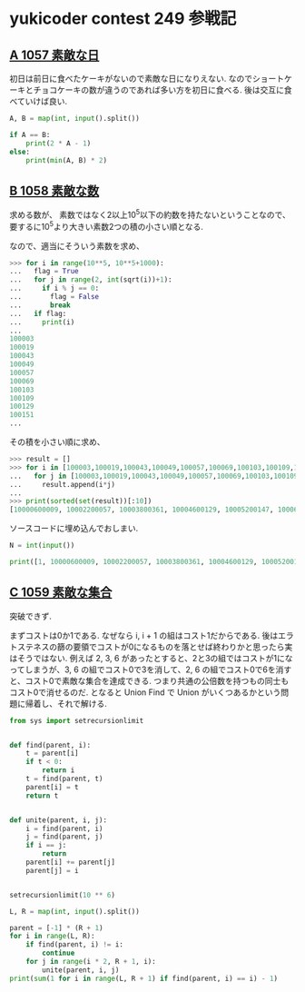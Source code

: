# yukicoder contest 249 参戦記

## [A 1057 素敵な日](https://yukicoder.me/problems/no/1057)

初日は前日に食べたケーキがないので素敵な日になりえない. なのでショートケーキとチョコケーキの数が違うのであれば多い方を初日に食べる. 後は交互に食べていけば良い.

```python
A, B = map(int, input().split())

if A == B:
    print(2 * A - 1)
else:
    print(min(A, B) * 2)
```

## [B 1058 素敵な数 ](https://yukicoder.me/problems/no/1058)

求める数が、 素数ではなく2以上10<sup>5</sup>以下の約数を持たないということなので、要するに10<sup>5</sup>より大きい素数2つの積の小さい順となる.

なので、適当にそういう素数を求め、

```python
>>> for i in range(10**5, 10**5+1000):
...   flag = True
...   for j in range(2, int(sqrt(i))+1):
...     if i % j == 0:
...       flag = False
...       break
...   if flag:
...     print(i)
...
100003
100019
100043
100049
100057
100069
100103
100109
100129
100151
...
```

その積を小さい順に求め、

```python
>>> result = []
>>> for i in [100003,100019,100043,100049,100057,100069,100103,100109,100129,100151]:
...   for j in [100003,100019,100043,100049,100057,100069,100103,100109,100129,100151]:
...     result.append(i*j)
...
>>> print(sorted(set(result))[:10])
[10000600009, 10002200057, 10003800361, 10004600129, 10005200147, 10006000171, 10006200817, 10006800931, 10007200207, 10007601083]
```

ソースコードに埋め込んでおしまい.

```python
N = int(input())

print([1, 10000600009, 10002200057, 10003800361, 10004600129, 10005200147, 10006000171, 10006200817, 10006800931, 10007200207][N - 1])
```

## [C 1059 素敵な集合](https://yukicoder.me/problems/no/1059)

突破できず.

まずコストは0か1である. なぜなら i, i + 1 の組はコスト1だからである. 後はエラトステネスの篩の要領でコストが0になるものを落とせば終わりかと思ったら実はそうではない. 例えば 2, 3, 6 があったとすると、2と3の組ではコストが1になってしまうが、3, 6 の組でコスト0で3を消して、2, 6 の組でコスト0で6を消すと、コスト0で素敵な集合を達成できる. つまり共通の公倍数を持つもの同士もコスト0で消せるのだ. となると Union Find で Union がいくつあるかという問題に帰着し、それで解ける.

```python
from sys import setrecursionlimit


def find(parent, i):
    t = parent[i]
    if t < 0:
        return i
    t = find(parent, t)
    parent[i] = t
    return t


def unite(parent, i, j):
    i = find(parent, i)
    j = find(parent, j)
    if i == j:
        return
    parent[i] += parent[j]
    parent[j] = i


setrecursionlimit(10 ** 6)

L, R = map(int, input().split())

parent = [-1] * (R + 1)
for i in range(L, R):
    if find(parent, i) != i:
        continue
    for j in range(i * 2, R + 1, i):
        unite(parent, i, j)
print(sum(1 for i in range(L, R + 1) if find(parent, i) == i) - 1)
```
